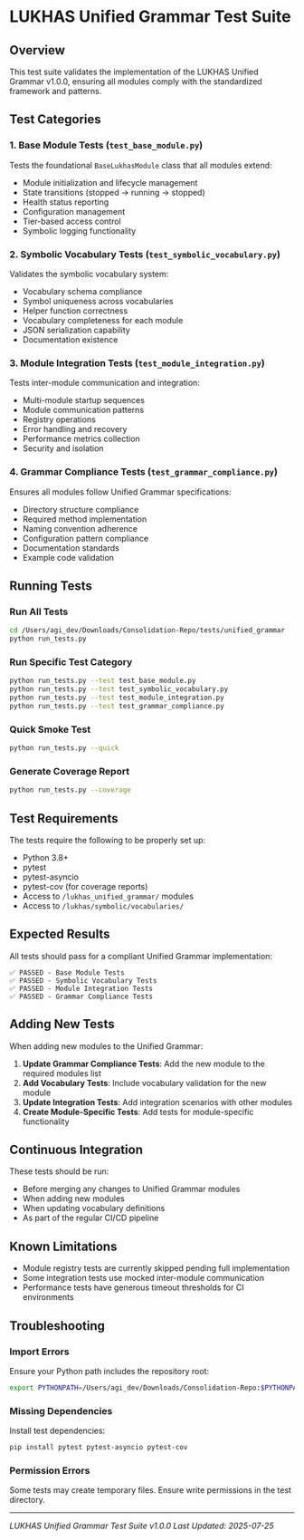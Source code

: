 # LUKHAS Unified Grammar Test Suite

## Overview

This test suite validates the implementation of the LUKHAS Unified Grammar v1.0.0, ensuring all modules comply with the standardized framework and patterns.

## Test Categories

### 1. Base Module Tests (`test_base_module.py`)
Tests the foundational `BaseLukhasModule` class that all modules extend:
- Module initialization and lifecycle management
- State transitions (stopped → running → stopped)
- Health status reporting
- Configuration management
- Tier-based access control
- Symbolic logging functionality

### 2. Symbolic Vocabulary Tests (`test_symbolic_vocabulary.py`)
Validates the symbolic vocabulary system:
- Vocabulary schema compliance
- Symbol uniqueness across vocabularies
- Helper function correctness
- Vocabulary completeness for each module
- JSON serialization capability
- Documentation existence

### 3. Module Integration Tests (`test_module_integration.py`)
Tests inter-module communication and integration:
- Multi-module startup sequences
- Module communication patterns
- Registry operations
- Error handling and recovery
- Performance metrics collection
- Security and isolation

### 4. Grammar Compliance Tests (`test_grammar_compliance.py`)
Ensures all modules follow Unified Grammar specifications:
- Directory structure compliance
- Required method implementation
- Naming convention adherence
- Configuration pattern compliance
- Documentation standards
- Example code validation

## Running Tests

### Run All Tests
```bash
cd /Users/agi_dev/Downloads/Consolidation-Repo/tests/unified_grammar
python run_tests.py
```

### Run Specific Test Category
```bash
python run_tests.py --test test_base_module.py
python run_tests.py --test test_symbolic_vocabulary.py
python run_tests.py --test test_module_integration.py
python run_tests.py --test test_grammar_compliance.py
```

### Quick Smoke Test
```bash
python run_tests.py --quick
```

### Generate Coverage Report
```bash
python run_tests.py --coverage
```

## Test Requirements

The tests require the following to be properly set up:
- Python 3.8+
- pytest
- pytest-asyncio
- pytest-cov (for coverage reports)
- Access to `/lukhas_unified_grammar/` modules
- Access to `/lukhas/symbolic/vocabularies/`

## Expected Results

All tests should pass for a compliant Unified Grammar implementation:

```
✅ PASSED - Base Module Tests
✅ PASSED - Symbolic Vocabulary Tests  
✅ PASSED - Module Integration Tests
✅ PASSED - Grammar Compliance Tests
```

## Adding New Tests

When adding new modules to the Unified Grammar:

1. **Update Grammar Compliance Tests**: Add the new module to the required modules list
2. **Add Vocabulary Tests**: Include vocabulary validation for the new module
3. **Update Integration Tests**: Add integration scenarios with other modules
4. **Create Module-Specific Tests**: Add tests for module-specific functionality

## Continuous Integration

These tests should be run:
- Before merging any changes to Unified Grammar modules
- When adding new modules
- When updating vocabulary definitions
- As part of the regular CI/CD pipeline

## Known Limitations

- Module registry tests are currently skipped pending full implementation
- Some integration tests use mocked inter-module communication
- Performance tests have generous timeout thresholds for CI environments

## Troubleshooting

### Import Errors
Ensure your Python path includes the repository root:
```bash
export PYTHONPATH=/Users/agi_dev/Downloads/Consolidation-Repo:$PYTHONPATH
```

### Missing Dependencies
Install test dependencies:
```bash
pip install pytest pytest-asyncio pytest-cov
```

### Permission Errors
Some tests may create temporary files. Ensure write permissions in the test directory.

---

*LUKHAS Unified Grammar Test Suite v1.0.0*
*Last Updated: 2025-07-25*